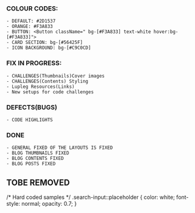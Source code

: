 

### COLOUR CODES:

    - DEFAULT: #2D1537
    - ORANGE: #F3A833
    - BUTTON: <Button className=" bg-[#F3A833] text-white hover:bg-[#F3A833]">
    - CARD SECTION: bg-[#56425F]
    - ICON BACKGROUND: bg-[#C9C0CD]

### FIX IN PROGRESS:

    - CHALLENGES(Thumbnails)Cover images
    - CHALLENGES(Contents) Styling 
    - Lupleg Resources(Links)
    - New setups for code challenges


### DEFECTS(BUGS)

    - CODE HIGHLIGHTS 

### DONE

    - GENERAL FIXED OF THE LAYOUTS IS FIXED
    - BLOG THUMBNAILS FIXED
    - BLOG CONTENTS FIXED
    - BLOG POSTS FIXED

## TOBE REMOVED

/* Hard coded samples */
.search-input::placeholder {
  color: white;
  font-style: normal;
  opacity: 0.7;
}

